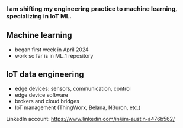 ### I am shifting my engineering practice to machine learning, specializing in IoT ML.

## Machine learning
- began first week in April 2024
- work so far is in ML_1 repository

## IoT data engineering
- edge devices: sensors, communication, control
- edge device software
- brokers and cloud bridges
- IoT management (ThingWorx, Belana, N3uron, etc.)

LinkedIn account: https://www.linkedin.com/in/jim-austin-a476b562/
